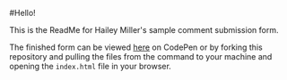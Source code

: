 #Hello!

This is the ReadMe for Hailey Miller's sample comment submission form. 

The finished form can be viewed [here](https://codepen.io/haileymiller/full/gRbbXY/) on CodePen or by forking this repository and pulling the files from the command to your machine and opening the `index.html` file in your browser. 